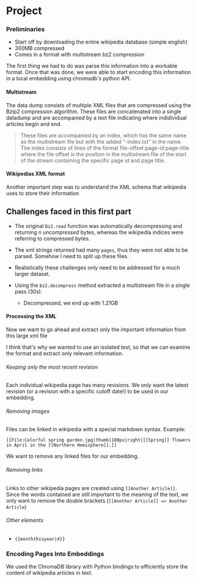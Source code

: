 # Project

### Preliminaries

- Start off by downloading the entire wikipedia database (simple english)
- 300MB compressed
- Comes in a format with multistream bz2 compression

The first thing we had to do was parse this information into a workable format.
Once that was done, we were able to start encoding this information in a local embedding using chromadb's python API.


#### Multistream

The data dump consists of multiple XML files that are compressed using the Bzip2 compression algorithm. These files are concatenated into a single datadump and are accompanied by a text file indicating where indidividual articles begin and end.

> These files are accompanied by an index, which has the same name as the multistream file but with the added "-index.txt" in the name. The index consists of lines of the format file-offset:page-id:page-title where the file offset is the position in the multistream file of the start of the stream containing the specific page id and page title.


#### Wikipedias XML format

Another important step was to understand the XML schema that wikipedia uses to store their information


## Challenges faced in this first part

- The original `Bz2.read` function was automatically decompressing and returning n *uncompressed* bytes, whereas the wikipedia indices were referring to compressed bytes.
- The xml strings returned had many `pages`, thus they were not able to be parsed. Somehow I need to split up these files.

- Realistically these challenges only need to be addressed for a much larger dataset.
- Using the `bz2.decompress` method extracted a multistream file in a single pass (30s).
    - Decompressed, we end up with 1.21GB

#### Processing the XML

Now we want to go ahead and extract only the important information from this large xml file

I think that's why we wanted to use an isolated test, so that we can examine the format and extract only relevant information.

###### Keeping only the most recent revision

Each individual wikipedia page has many revisions. We only want the latest revision (or a revision with a specific cutoff date!) to be used in our embedding.

###### Removing images

Files can be linked in wikipedia with a special markdown syntax. Example:
```
[[File:Colorful spring garden.jpg|thumb|180px|right|[[Spring]] flowers in April in the [[Northern Hemisphere]].]]
```

We want to remove any linked files for our embedding.

###### Removing links

Links to other wikipedia pages are created using `[[Another Article]]`. Since the words contained are still important to the meaning of the text, we only want to remove the double brackets (`[[Another Article]] => Another Article`)

###### Other elements
- ``{{monththisyear|4}}``


### Encoding Pages Into Embeddings

We used the ChromaDB library with Python bindings to efficiently store the content of wikipedia articles in text.